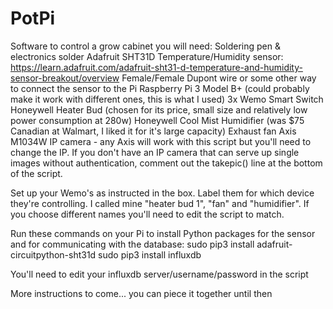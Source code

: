 # PotPi
Software to control a grow cabinet
you will need:
Soldering pen & electronics solder
Adafruit SHT31D Temperature/Humidity sensor: https://learn.adafruit.com/adafruit-sht31-d-temperature-and-humidity-sensor-breakout/overview
Female/Female Dupont wire or some other way to connect the sensor to the Pi
Raspberry Pi 3 Model B+ (could probably make it work with different ones, this is what I used)
3x Wemo Smart Switch 
Honeywell Heater Bud (chosen for its price, small size and relatively low power consumption at 280w)
Honeywell Cool Mist Humidifier (was $75 Canadian at Walmart, I liked it for it's large capacity)
Exhaust fan
Axis M1034W IP camera - any Axis will work with this script but you'll need to change the IP. If you don't have an IP camera that can serve up single images without authentication, comment out the takepic() line at the bottom of the script. 

Set up your Wemo's as instructed in the box. Label them for which device they're controlling. I called mine "heater bud 1", "fan" and "humidifier". If you choose different names you'll need to edit the script to match.

Run these commands on your Pi to install Python packages for the sensor and for communicating with the database:
sudo pip3 install adafruit-circuitpython-sht31d
sudo pip3 install influxdb

You'll need to edit your influxdb server/username/password in the script

More instructions to come... you can piece it together until then
